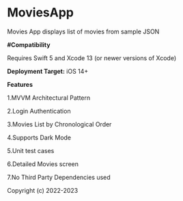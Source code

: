 # MoviesApp

Movies App displays list of movies from sample JSON

**#Compatibility**

Requires Swift 5 and Xcode 13 (or newer versions of Xcode)


**Deployment Target:**
iOS 14+


**Features**

1.MVVM Architectural Pattern

2.Login Authentication

3.Movies List by Chronological Order

4.Supports Dark Mode

5.Unit test cases

6.Detailed Movies screen

7.No Third Party Dependencies used



Copyright (c) 2022-2023
